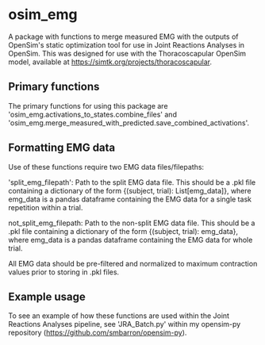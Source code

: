 # osim_emg
A package with functions to merge measured EMG with the outputs of OpenSim's static optimization tool for use in Joint Reactions Analyses in OpenSim. This was designed for use with the Thoracoscapular OpenSim model, available at https://simtk.org/projects/thoracoscapular.

## Primary functions
The primary functions for using this package are 'osim_emg.activations_to_states.combine_files' and 'osim_emg.merge_measured_with_predicted.save_combined_activations'.

## Formatting EMG data
Use of these functions require two EMG data files/filepaths:

'split_emg_filepath': Path to the split EMG data file. This should be a .pkl file containing a dictionary of the form {(subject, trial): List[emg_data]}, where emg_data is a pandas dataframe containing the EMG data for a single task repetition within a trial.

not_split_emg_filepath: Path to the non-split EMG data file. This should be a .pkl file containing a dictionary of the form {(subject, trial): emg_data}, where emg_data is a pandas dataframe containing the EMG data for whole trial.

All EMG data should be pre-filtered and normalized to maximum contraction values prior to storing in .pkl files.

## Example usage
To see an example of how these functions are used within the Joint Reactions Analyses pipeline, see 'JRA_Batch.py' within my opensim-py repository (https://github.com/smbarron/opensim-py).
